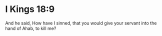 # I Kings 18:9

And he said, How have I sinned, that you would give your servant into the hand of Ahab, to kill me?
